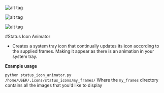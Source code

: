 ![alt tag](http://i.imgur.com/91ZtDHE.gif)

![alt tag](http://i.imgur.com/a71g9Uq.gif)

![alt tag](http://i.imgur.com/zJJGyKV.gif)

#Status Icon Animator

- Creates a system tray icon that continually updates its icon according to the supplied frames. Making it appear as there is an animation in your system tray.

**Example usage**

`python status_icon_animator.py /home/USER/.icons/status_icons/my_frames/`
Where the `my_frames` directory contains all the images that you'd like to display
